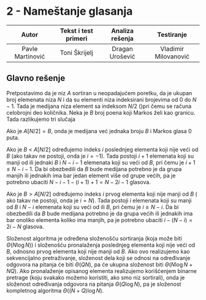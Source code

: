 # 2 - Nameštanje glasanja

| Autor | Tekst i test primeri | Analiza rеšenja | Testiranje |
|:-:|:-:|:-:|:-:|
| Pavle Martinović | Toni Škrijelj | Dragan Urošević | Vladimir Milovanović |

## Glavno rešenje

Pretpostavimo da je niz $A$ sortiran u neopadajućem poretku,  da je ukupan broj elemenata niza $N$ i da su elementi niza indeksirani brojevima od $0$ do $N-1$. Tada je medijana niza element sa indeksom $N/2$ ()pri čemu se računa celobrojni deo količnika. Neka je $B$ broj poena koji Markos želi kao granicu. Tada razlikujemo tri slučaja

Ako je $A[N/2] = B$, onda je medijana već jednaka broju $B$ i Markos glasa $0$ puta.

Ako je $B$ $<$ $A[N/2]$ određujemo indeks $i$ poslednjeg elementa koji nije veći od $B$ (ako takav ne postoji, onda je $i=-1$). Tada postoji  $i+1$ elemenata koji su manji od ili jednaki $B$ i $N-i-1$ elemenata koji su veći od $B$, pri čemu je $i+1 \leq N-i-1$. Da bi obezbedili da $B$ bude medijana potrebno je da grupa manjih ili jednakih ima bar jedan element više od grupe većih, pa je potrebno ubaciti $N-i-1-(i+1)+1 = N-2i-1$ glasova.
 
Ako je $B>A[N/2]$ određujemo indeks $i$ prvog elementa koji nije manji od $B$ ( ako takav ne postoji, onda je $i=N$). Tada postoji  $i$ elemenata koji su manji od $B$ i $N-i$ elemenata koji su veći od ili $B$, pri čemu je $i \geq N-i$. Da bi obezbedili da $B$ bude medijana potrebno je da grupa većih ili jednakih ima bar onoliko elementa koliko ima manjih, pa je potrebno ubaciti $i - (N - i) = 2i-N$ glasova.

Složenost algoritma je određena složenošću sortiranja (koja može biti $\Theta(N\log N)$) i složenošću pronalaženja poslednjeg elementa koji nije veći od $B$, odnosno prvog elementa koji nije manji od $B$. Ako ovo realizujemo kao sekvencijalno pretraživanje, složenost dela koji se odnosi na određivanje odgovora na pitanja će biti $\Theta(QN)$, pa će ukupna složenost biti $\Theta(N\log N + NQ)$. Ako pronalaženje opisanog elementa realizujemo korišćenjem binarne pretrage (koju svakako možemo koristiti, ako smo niz sortirali), onda je složenost određivanja odgovora na pitanja $\Theta(Q\log N)$, pa je složenost kompletnog algoritma $\Theta((N+Q)\log N)$.




